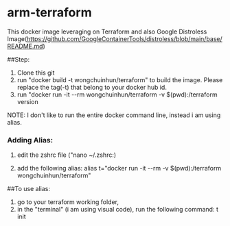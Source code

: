 # arm-terraform

This docker image leveraging on Terraform and also Google Distroless Image(https://github.com/GoogleContainerTools/distroless/blob/main/base/README.md)


##Step:
1. Clone this git
2. run "docker build -t wongchuinhun/terraform" to build the image. Please replace the tag(-t) that belong to your docker hub id.
3. run "docker run -it --rm wongchuinhun/terraform -v $(pwd):/terraform version


NOTE: I don't like to run the entire docker command line, instead i am using alias.
### Adding Alias:
1. edit the zshrc file ("nano ~/.zshrc:)

2. add the following alias:
alias t="docker run -it --rm -v $(pwd):/terraform wongchuinhun/terraform"

##To use alias:
1. go to your terraform working folder,
2. in the "terminal" (i am using visual code), run the following command:
t init
